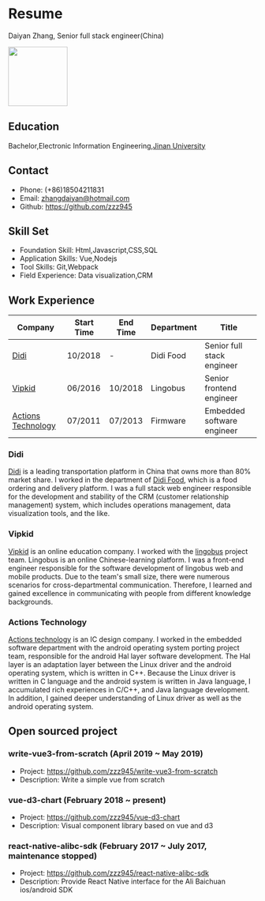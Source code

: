# Resume
Daiyan Zhang, Senior full stack engineer(China)

<img width="120px" height="120px" src="https://user-images.githubusercontent.com/21496977/47612176-081cbb00-dab0-11e8-827c-10cd4f0bc656.jpeg">

## Education
Bachelor,Electronic Information Engineering,[Jinan University](https://english.jnu.edu.cn)

## Contact
- Phone: (+86)18504211831
- Email: zhangdaiyan@hotmail.com
- Github: https://github.com/zzz945

## Skill Set
- Foundation Skill: Html,Javascript,CSS,SQL
- Application Skills: Vue,Nodejs
- Tool Skills: Git,Webpack
- Field Experience: Data visualization,CRM

## Work Experience

| Company | Start Time | End Time | Department | Title |
| ----- | ---- | ---- | ---- | ---- |
| [Didi](https://www.didiglobal.com) | 10/2018 | - | Didi Food | Senior full stack engineer | 
| [Vipkid](https://www.vipkid.com/?vk_fromcode=US) | 06/2016 | 10/2018 | Lingobus | Senior frontend engineer |
| [Actions Technology](http://www.actions-semi.com/en/index.aspx) | 07/2011 | 07/2013 | Firmware | Embedded software engineer |

### Didi
[Didi](https://www.didiglobal.com) is a leading transportation platform in China that owns more than 80% market share. I worked in the department of [Didi Food](https://didi-food.com/en-US/), which is a food ordering and delivery platform. 
I was a full stack web engineer responsible for the development and stability of the CRM (customer relationship management) system, which includes operations management, data visualization tools, and the like. 

### Vipkid
[Vipkid](https://www.vipkid.com/?vk_fromcode=US)  is an online education company. I worked with the [lingobus](https://www.lingobus.com/) project team. Lingobus is an online Chinese-learning platform.
I was a front-end engineer responsible for the software development of lingobus web and mobile products. Due to the team's small size, there were numerous scenarios for cross-departmental communication. Therefore, I learned and gained excellence in communicating with people from different knowledge backgrounds.

### Actions Technology
[Actions technology](http://www.actions-semi.com/en/index.aspx) is an IC design company. I worked in the embedded software department with the android operating system porting project team, responsible for the android Hal layer software development. 
The Hal layer is an adaptation layer between the Linux driver and the android operating system, which is written in C++. Because the Linux driver is written in C language and the android system is written in Java language, I accumulated rich experiences in C/C++, and Java language development. In addition, I gained deeper understanding of Linux driver as well as the android operating system.

## Open sourced project
### write-vue3-from-scratch (April 2019 ~ May 2019)
- Project: https://github.com/zzz945/write-vue3-from-scratch
- Description: Write a simple vue from scratch

### vue-d3-chart (February 2018 ~ present)
- Project: https://github.com/zzz945/vue-d3-chart
- Description: Visual component library based on vue and d3

### react-native-alibc-sdk (February 2017 ~ July 2017, maintenance stopped)
- Project: https://github.com/zzz945/react-native-alibc-sdk
- Description: Provide React Native interface for the Ali Baichuan ios/android SDK



